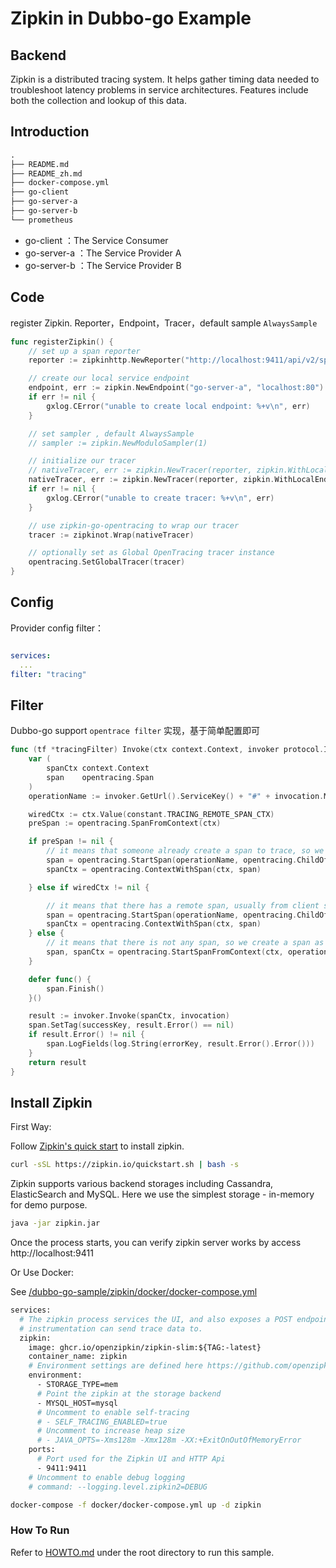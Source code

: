 # Zipkin in Dubbo-go Example

## Backend

Zipkin is a distributed tracing system. It helps gather timing data needed to troubleshoot latency problems in service architectures. Features include both the collection and lookup of this data.

## Introduction



```markdown
.
├── README.md
├── README_zh.md
├── docker-compose.yml
├── go-client
├── go-server-a
├── go-server-b
└── prometheus
```

- go-client ：The Service Consumer
- go-server-a ：The Service Provider A
- go-server-b ：The Service Provider B

## Code

register Zipkin. Reporter，Endpoint，Tracer，default sample `AlwaysSample` 

```go
func registerZipkin() {
	// set up a span reporter
	reporter := zipkinhttp.NewReporter("http://localhost:9411/api/v2/spans")

	// create our local service endpoint
	endpoint, err := zipkin.NewEndpoint("go-server-a", "localhost:80")
	if err != nil {
		gxlog.CError("unable to create local endpoint: %+v\n", err)
	}

    // set sampler , default AlwaysSample
    // sampler := zipkin.NewModuloSampler(1)

	// initialize our tracer
	// nativeTracer, err := zipkin.NewTracer(reporter, zipkin.WithLocalEndpoint(endpoint), zipkin.WithSampler(sampler))
	nativeTracer, err := zipkin.NewTracer(reporter, zipkin.WithLocalEndpoint(endpoint))
	if err != nil {
		gxlog.CError("unable to create tracer: %+v\n", err)
	}

	// use zipkin-go-opentracing to wrap our tracer
	tracer := zipkinot.Wrap(nativeTracer)

	// optionally set as Global OpenTracing tracer instance
	opentracing.SetGlobalTracer(tracer)
}
```

## Config

Provider config filter：

```yaml

services:
  ...
filter: "tracing"

```

## Filter

Dubbo-go support `opentrace filter` 实现，基于简单配置即可

```go
func (tf *tracingFilter) Invoke(ctx context.Context, invoker protocol.Invoker, invocation protocol.Invocation) protocol.Result {
	var (
		spanCtx context.Context
		span    opentracing.Span
	)
	operationName := invoker.GetUrl().ServiceKey() + "#" + invocation.MethodName()

	wiredCtx := ctx.Value(constant.TRACING_REMOTE_SPAN_CTX)
	preSpan := opentracing.SpanFromContext(ctx)

	if preSpan != nil {
		// it means that someone already create a span to trace, so we use the span to be the parent span
		span = opentracing.StartSpan(operationName, opentracing.ChildOf(preSpan.Context()))
		spanCtx = opentracing.ContextWithSpan(ctx, span)

	} else if wiredCtx != nil {

		// it means that there has a remote span, usually from client side. so we use this as the parent
		span = opentracing.StartSpan(operationName, opentracing.ChildOf(wiredCtx.(opentracing.SpanContext)))
		spanCtx = opentracing.ContextWithSpan(ctx, span)
	} else {
		// it means that there is not any span, so we create a span as the root span.
		span, spanCtx = opentracing.StartSpanFromContext(ctx, operationName)
	}

	defer func() {
		span.Finish()
	}()

	result := invoker.Invoke(spanCtx, invocation)
	span.SetTag(successKey, result.Error() == nil)
	if result.Error() != nil {
		span.LogFields(log.String(errorKey, result.Error().Error()))
	}
	return result
}
```

## Install Zipkin

First Way:

Follow [Zipkin's quick start](https://zipkin.io/pages/quickstart.html) to install zipkin.

```bash
curl -sSL https://zipkin.io/quickstart.sh | bash -s
```

Zipkin supports various backend storages including Cassandra, ElasticSearch and MySQL. Here we use the simplest storage - in-memory for demo purpose.

```bash
java -jar zipkin.jar
```

Once the process starts, you can verify zipkin server works by access http://localhost:9411

Or Use Docker:

See [/dubbo-go-sample/zipkin/docker/docker-compose.yml](docker-compose.yml)

```dockerfile
services:
  # The zipkin process services the UI, and also exposes a POST endpoint that
  # instrumentation can send trace data to.
  zipkin:
    image: ghcr.io/openzipkin/zipkin-slim:${TAG:-latest}
    container_name: zipkin
    # Environment settings are defined here https://github.com/openzipkin/zipkin/blob/master/zipkin-server/README.md#environment-variables
    environment:
      - STORAGE_TYPE=mem
      # Point the zipkin at the storage backend
      - MYSQL_HOST=mysql
      # Uncomment to enable self-tracing
      # - SELF_TRACING_ENABLED=true
      # Uncomment to increase heap size
      # - JAVA_OPTS=-Xms128m -Xmx128m -XX:+ExitOnOutOfMemoryError
    ports:
      # Port used for the Zipkin UI and HTTP Api
      - 9411:9411
    # Uncomment to enable debug logging
    # command: --logging.level.zipkin2=DEBUG
```

```bash
docker-compose -f docker/docker-compose.yml up -d zipkin
```

### How To Run

Refer to  [HOWTO.md](../HOWTO_zh.md) under the root directory to run this sample.


